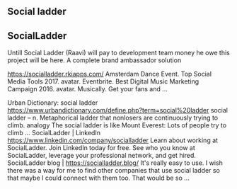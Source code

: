 ## Social ladder
## SocialLadder
Untill Social Ladder (Raavi) will pay to development team money he owe this project will be here. 
A complete brand ambassador solution 

https://socialladder.rkiapps.com/
Amsterdam Dance Event. Top Social Media Tools 2017. avatar. Eventbrite. Best Digital Music Marketing Campaign 2016. avatar. Musically. Get your fans and ...

Urban Dictionary: social ladder
https://www.urbandictionary.com/define.php?term=social%20ladder
social ladder – n. Metaphorical ladder that nonlosers are continuously trying to climb. analogy The social ladder is like Mount Everest: Lots of people try to climb ...
SocialLadder | LinkedIn
https://www.linkedin.com/company/socialladder
Learn about working at SocialLadder. Join LinkedIn today for free. See who you know at SocialLadder, leverage your professional network, and get hired.
SocialLadder blog |
https://socialladder.blog/
It's really easy to use. I wish there was a way for me to find other companies that use social ladder so that maybe I could connect with them too. That would be so ...
